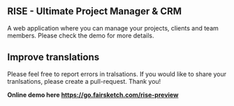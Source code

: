 RISE - Ultimate Project Manager & CRM
------------------
A web application where you can manage your projects, clients and team members.
Please check the demo for more details.

Improve translations
------------------
Please feel free to report errors in tralsations. 
If you would like to share your tranlsations, please create a pull-request. Thank you!

**Online demo here https://go.fairsketch.com/rise-preview**


